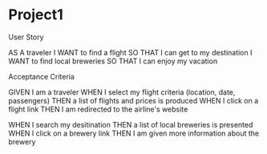 # Project1

User Story

AS A traveler
I WANT to find a flight
SO THAT I can get to my destination
I WANT to find local breweries 
SO THAT I can enjoy my vacation


Acceptance Criteria

GIVEN I am a traveler
WHEN I select my flight criteria (location, date, passengers)
THEN a list of flights and prices is produced
WHEN I click on a flight link
THEN I am redirected to the airline's website

WHEN I search my desitination
THEN a list of local breweries is presented
WHEN I click on a brewery link
THEN I am given more information about the brewery